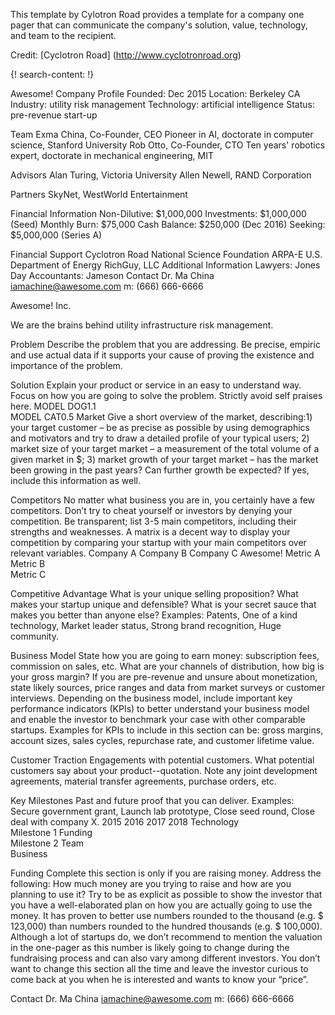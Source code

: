 
This template by Cylotron Road provides a template for a company one pager that can communicate the company's solution, value, technology, and team to the recipient. 

Credit: [Cyclotron Road] (http://www.cyclotronroad.org)

{! search-content: !}

Awesome!
Company Profile
Founded: Dec 2015
Location: Berkeley CA
Industry: utility risk management
Technology: artificial intelligence
Status: pre-revenue start-up

Team
Exma China, Co-Founder, CEO
Pioneer in AI, doctorate in computer science, Stanford University
Rob Otto, Co-Founder, CTO
Ten years' robotics expert, doctorate in mechanical engineering, MIT

Advisors
Alan Turing, Victoria University
Allen Newell, RAND Corporation

Partners
SkyNet, WestWorld Entertainment

Financial Information
Non-Dilutive:  $1,000,000
Investments:  $1,000,000 (Seed)
Monthly Burn: $75,000
Cash Balance: $250,000 (Dec 2016)
Seeking:  $5,000,000 (Series A)

Financial Support
Cyclotron Road
National Science Foundation
ARPA-E
U.S. Department of Energy
RichGuy, LLC
Additional Information
Lawyers:  Jones Day 
Accountants: Jameson
Contact
Dr. Ma China
iamachine@awesome.com
m: (666) 666-6666
 
Awesome! Inc. 

We are the brains behind utility infrastructure risk management. 

Problem 
Describe the problem that you are addressing. Be precise, empiric and use actual data if it supports your cause of proving the existence and importance of the problem.

Solution
Explain your product or service in an easy to understand way. Focus on how you are going to solve the problem. Strictly avoid self praises here.
  MODEL DOG1.1   
  MODEL CAT0.5
Market
Give a short overview of the market, describing:1) your target customer – be as precise as possible by using demographics and motivators and try to draw a detailed profile of your typical users; 2) market size of your target market – a measurement of the total volume of a given market in $; 3) market growth of your target market – has the market been growing in the past years? Can further growth be expected? If yes, include this information as well.

Competitors
No matter what business you are in, you certainly have a few competitors. Don’t try to cheat yourself or investors by denying your competition. Be transparent; list 3-5 main competitors, including their strengths and weaknesses. A matrix is a decent way to display your competition by comparing your startup with your main competitors over relevant variables.
	Company A	Company B	Company C	Awesome!
Metric A				
Metric B				
Metric C				

Competitive Advantage
What is your unique selling proposition? What makes your startup unique and defensible? What is your secret sauce that makes you better than anyone else? Examples: Patents, One of a kind technology, Market leader status, Strong brand recognition, Huge community.
 
Business Model
State how you are going to earn money: subscription fees, commission on sales, etc.  What are your channels of distribution, how big is your gross margin? If you are pre-revenue and unsure about monetization, state likely sources, price ranges and data from market surveys or customer interviews. Depending on the business model, include important key performance indicators (KPIs) to better understand your business model and enable the investor to benchmark your case with other comparable startups. Examples for KPIs to include in this section can be: gross margins, account sizes, sales cycles, repurchase rate, and customer lifetime value.

Customer Traction
Engagements with potential customers. What potential customers say about your product--quotation. Note any joint development agreements, material transfer agreements, purchase orders, etc. 

Key Milestones 
Past and future proof that you can deliver. Examples: Secure government grant, Launch lab prototype, Close seed round, Close deal with company X.
	2015	2016	2017	2018
Technology		
Milestone 1	
Funding		
Milestone 2
Team				
Business				

Funding
Complete this section is only if you are raising money. Address the following: How much money are you trying to raise and how are you planning to use it? Try to be as explicit as possible to show the investor that you have a well-elaborated plan on how you are actually going to use the money. It has proven to better use numbers rounded to the thousand (e.g. $ 123,000) than numbers rounded to the hundred thousands (e.g. $ 100,000). Although a lot of startups do, we don’t recommend to mention the valuation in the one-pager as this number is likely going to change during the fundraising process and can also vary among different investors. You don’t want to change this section all the time and leave the investor curious to come back at you when he is interested and wants to know your “price”.
 
Contact
Dr. Ma China
iamachine@awesome.com
m: (666) 666-6666
